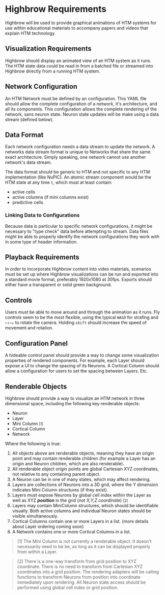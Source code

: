 Highbrow Requirements
=====================

Highbrow will be used to provide graphical animations of HTM systems for use within educational materials to accompany papers and videos that explain HTM technology.

## Visualization Requirements

Highbrow should display an animated view of an HTM system as it runs. The HTM state data could be read in from a batched file or streamed into Highbrow directly from a running HTM system.

## Network Configuration

An HTM Network must be defined by an configuration. This YAML file should allow the complete configuration of a network, it's architecture, and all its components. This configuration allows the complete rendering of the network, sans neuron state. Neuron state updates will be make using a data stream (defined below).

## Data Format

Each network configuration needs a data stream to update the network. A networks data stream format is unique to Networks that share the same exact architecture. Simply speaking, one network cannot use another network's data stream.

The data format should be generic to HTM and not specific to any HTM implementation (like NuPIC). An atomic stream component would be the HTM state at any time `t`, which must at least contain:

- active cells
- active columns (if mini columns exist)
- predictive cells

### Linking Data to Configurations

Because data is particular to specific network configurations, it might be necessary to "type check" data before attempting to stream. Data files might be able to properly identify the network configurations they work with in some type of header information.

## Playback Requirements

In order to incorporate Highbrow content into video materials, scenarios must be set up where Highbrow visualizations can be run and exported into a standard movie format, preferably 1920x1080 at 30fps. Exports should either have a transparent or solid green background.

## Controls

Users must be able to move around and through the animation as it runs. Fly controls seem to be the most flexible, using the typical `WASD` for strafing and `←↑→↓` to rotate the camera. Holding `shift` should increase the speed of movement and rotation.

## Configuration Panel

A hideable control panel should provide a way to change some visualization properties of rendered components. For example, each Layer should expose a UI to change the spacing of its Neurons. A Cortical Column should allow a configuration for users to set the spacing between Layers. Etc.

## Renderable Objects

Highbrow should provide a way to visualize an HTM network in three dimensional space, including the following key renderable objects:

- Neuron
- Layer
- Mini Column <small>[1]</small>
- Cortical Column
- Network

Where the following is true:

1. All objects above are renderable objects, meaning they have an origin point and may contain renderable children (for example a Layer has an origin and Neuron children, which are also renderable).
1. All renderable object origin points are global Cartesian XYZ coordinates, not relative to any containing parent object.
1. A Neuron can be in one of many states, which may affect rendering.
1. Layers are collections of Neurons into a 3D grid, where the Y dimension indicates Mini Column structures (if they exist).
1. Layers must expose Neurons by global cell index within the Layer as well as XYZ **_position_** in the grid (_not X,Y,Z coordinate_) <small>[2]</small>
1. Layers may contain MiniColumn structures, which should be identifiable visually. Both active columns and individual Neuron states should be visible simultaneously.
1. Cortical Columns contain one or more Layers in a list. (more details about Layer ordering coming soon)
1. A Network contains one or more Cortical Columns in a list.

> [1] The Mini Column is not currently a renderable object. It doesn't necessarily need to be be, as long as it can be displayed properly from within a Layer.

> [2] There is a one-way transform from grid position to XYZ coordinate. There is no need to transform from Cartesian XYZ coordinates into a grid position. The rendering adapters will be calling functions to transform Neurons from position into coordinate immediately upon rendering. All Neuron state access should be performed using global cell index or grid position.

